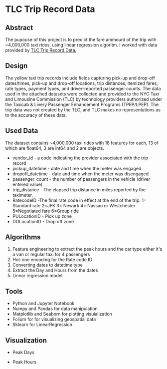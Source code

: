 # TLC Trip Record Data

## Abstract
The pupouse of this project is to predict the fare ammount of the trip with ~4,000,000 taxi rides, using linear regression algoritm. I worked with data provided by [TLC Trip Record Data](https://www1.nyc.gov/site/tlc/about/tlc-trip-record-data.page), 



## Design
The yellow taxi trip records include fields capturing pick-up and drop-off dates/times, pick-up and drop-off locations, trip distances, itemized fares, rate types, payment types, and driver-reported passenger counts. The data used in the attached datasets were collected and provided to the NYC Taxi and Limousine Commission (TLC) by technology providers authorized under the Taxicab & Livery Passenger Enhancement Programs (TPEP/LPEP). The trip data was not created by the TLC, and TLC makes no representations as to the accuracy of these data.

## Used Data
The dataset contains ~4,000,000 taxi rides with 18 features for each, 13 of which are float64, 3 are int64 and 2 are objects.
* vendor_id - a code indicating the provider associated with the trip record
* pickup_datetime - date and time when the meter was engaged
* dropoff_datetime - date and time when the meter was disengaged
* passenger_count - the number of passengers in the vehicle (driver entered value)
* trip_distance - The elapsed trip distance in miles reported by the taximeter.
* RatecodeID -The final rate code in effect at the end of the trip.
1= Standard rate
2=JFK
3= Newark
4= Nassau or Westchester 5=Negotiated fare 6=Group ride
* PULocationID - Pick up zone
* DOLocationID - Drop off zone

## Algorithms

1. Feature engineering to extract the peak hours and the car type either it's a van or regular taxi for 4 passengers
2. Hot-one encoding for the Rate code ID
3. Converting dates to datetime type
4. Extract the Day and Hours from the dates
5. Linear regression model

<!-- *Models* -->
  


## Tools
*	Python and Jupyter Notebook 
*	Numpy and Pandas for data manipulation 
*	Matplotlib and Seaborn for plotting visuialization 
*	Folium for for visualizing geospatial data 
*	Sklearn for LinearRegression

## Visualization
- Peak Days 
<!-- <img src="/Imgs/peakdays.png" width=500> -->

- Peak Hours 
<!-- <img src="/Imgs/peakhours.png" width=500> -->
